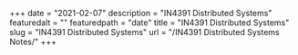 +++
date = "2021-02-07"
description = "IN4391 Distributed Systems"
featuredalt = ""
featuredpath = "date"
title = "IN4391 Distributed Systems"
slug = "IN4391 Distributed Systems"
url = "/IN4391 Distributed Systems Notes/"
+++